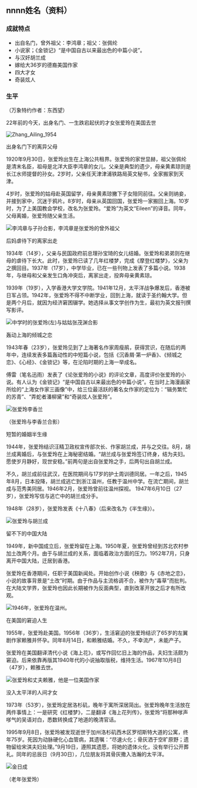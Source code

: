 ## nnnn姓名（资料）

### 成就特点

- 出自名门，曾外祖父：李鸿章；祖父：张佩纶
- 小说家；《金锁记》“是中国自古以来最出色的中篇小说”。
- 与汉奸胡兰成
- 嫁给大36岁的德裔美国作家
- 四大才女
- 奇装炫人


### 生平

（万象特约作者：东西望）

22年前的今天，出身名门、一生跌宕起伏的才女张爱玲在美国去世

![Zhang_Ailing_1954](Zhang_Ailing_1954.jpg)

出身名门下的离异父母

1920年9月30日，张爱玲出生在上海公共租界。张爱玲的家世显赫，祖父张佩纶是清末名臣，祖母是北洋大臣李鸿章的女儿。父亲是典型的遗少，母亲黄素琼则是长江水师提督的孙女。2岁时，父亲任天津津浦铁路局英文秘书，全家搬家到天津。

4岁时，张爱玲的姑母赴英国留学，母亲黄素琼撇下子女陪同前往。父亲则纳妾，并接到家中，沉迷于鸦片。8岁时，母亲从英国回国，张爱玲一家搬回上海。10岁时，为了上美国教会学校，改名为张爱玲。“爱玲”为英文“Eileen”的译音。同年，父母离婚，张爱玲随父亲生活。

![李鸿章与子孙合影，李鸿章是张爱玲的曾外祖父](李鸿章与子孙合影，李鸿章是张爱玲的曾外祖父.jpg)

后妈虐待下的离家出走

1934年（14岁），父亲与民国政府前总理孙宝琦的女儿结婚。张爱玲和弟弟则在继母的虐待下长大。此时，张爱玲已读了几年红楼梦，完成《摩登红楼梦》，父亲为之撰回目。1937年（17岁），中学毕业，已在一些刊物上发表了多篇小说。1938年，与继母和父亲发生口角冲突后，离家出走，投奔母亲黄素琼。

1939年（19岁），入学香港大学文学院。1941年12月，太平洋战争爆发后，香港被日军占领。1942年，张爱玲不得不中断学业，回到上海，就读于圣约翰大学。但是两个月后，就因为经济窘困辍学。她选择从事文学创作为生，最初为英文报刊撰写影评。

![中学时的张爱玲(左)与姑姑张茂渊合影](中学时的张爱玲(左)与姑姑张茂渊合影.jpg)



轰动上海的倾城之恋

1943年春（23岁），张爱玲见到了上海著名作家周瘦鹃，获得赏识，在随后的两年中，连续发表多篇轰动性的中短篇小说，包括《沉香屑·第一炉香》、《倾城之恋》、《心经》、《金锁记》等，在沦陷时期的上海一举成名。

傅雷（笔名迅雨）发表了《论张爱玲的小说》的评论文章，高度评价张爱玲的小说。有人认为《金锁记》“是中国自古以来最出色的中篇小说”。在当时上海漫画家所绘的“上海女作家三画像”中，给三位最活跃的著名女作家的定位为：“辑务繁忙的苏青”、“弄蛇者潘柳黛”和“奇装炫人张爱玲”。

![张爱玲李香兰](张爱玲李香兰.jpg)

（张爱玲与李香兰合影）

短暂的婚姻半生缘

1944年，张爱玲结识汪精卫政权宣传部次长、作家胡兰成，并与之交往。8月，胡兰成离婚后，与张爱玲在上海秘密结婚。“胡兰成与张爱玲签订终身，结为夫妇。愿使岁月静好，现世安稳。”前两句是出自张爱玲之手，后两句出自胡兰成。

不久，胡兰成前往武汉，在医院期间与17岁的护士周训德同居。一年之后，1945年8月，日本投降，胡兰成逃亡到浙江温州，任教于温州中学。在流亡期间，胡兰成与范秀美同居。1946年2月，张爱玲曾前往温州探视。 1947年6月10日（27岁），张爱玲写信与逃亡中的胡兰成分手。

1948年（28岁），张爱玲发表《十八春》（后来改名为《半生缘》）。

![张爱玲与胡兰成](张爱玲与胡兰成.jpg)

留不下的中国大陆

1949年，新中国成立后，张爱玲留在上海。1950年夏，张爱玲曾经到苏北农村参加土改两个月。由于与胡兰成的关系，面临着政治方面的压力。1952年7月，只身离开中国大陆，迁居到香港。

张爱玲在香港期间，任职于美国新闻处。开始创作小说《秧歌》与《赤地之恋》，小说的故事背景是“土改”时期。由于作品与主流格调不合，被作为“毒草”而批判。在大陆文学界，张爱玲也因此长期被作为反面典型，直到改革开放之后才有所改观。

![1946年，张爱玲在温州。](1946年，张爱玲在温州。.jpg)

在美国的窘迫人生

1955年，张爱玲赴美国。1956年（36岁），生活窘迫的张爱玲结识了65岁的左翼剧作家赖雅并怀孕。同年8月14日，和赖雅结婚。不久，不幸流产，未能产子。

张爱玲在美国翻译清代小说《海上花》，或写作回忆旧上海的作品，夫妇生活颇为窘迫。后来依靠再版其1940年代的小说抽取版税，维持生活。1967年10月8日（47岁），赖雅去世。

![张爱玲和丈夫赖雅，他是一位美国作家](张爱玲和丈夫赖雅，他是一位美国作家.jpg)

没入太平洋的人间才女

1973年（53岁），张爱玲定居洛杉矶，晚年于寓所深居简出。张爱玲晚年生活放在两件事情上：一是研究《红楼梦》，二是翻译《海上花列传》，张爱玲“将那种嗲声嗲气的吴语对白，悉数转换成了地道的晚清官话。

1995年9月8日，张爱玲被发现逝世于加州洛杉矶西木区罗彻斯特大道的公寓，终年75岁。死因为动脉硬化心血管病，其遗嘱：“尽速火化；骨灰洒于空旷原野；遗物留给宋淇夫妇处理。”9月19日，遵照其遗愿，将她的遗体火化，没有举行公开葬礼。同年的忌辰日（9月30日），几位朋友将其骨灰撒入浩瀚的太平洋。

![金日成](金日成.jpeg)

（老年张爱玲）








